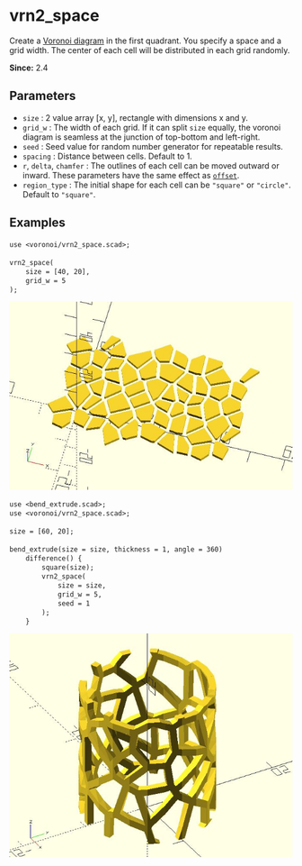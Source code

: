 # vrn2_space

Create a [Voronoi diagram](https://en.wikipedia.org/wiki/Voronoi_diagram) in the first quadrant. You specify a space and a grid width. The center of each cell will be distributed in each grid randomly.

**Since:** 2.4

## Parameters

- `size` : 2 value array [x, y], rectangle with dimensions x and y.
- `grid_w` : The width of each grid. If it can split `size` equally, the voronoi diagram is seamless at the junction of top-bottom and left-right. 
- `seed` : Seed value for random number generator for repeatable results.
- `spacing` : Distance between cells. Default to 1.
- `r`, `delta`, `chamfer` : The outlines of each cell can be moved outward or inward. These parameters have the same effect as [`offset`](https://en.wikibooks.org/wiki/OpenSCAD_User_Manual/Transformations#offset). 
- `region_type` : The initial shape for each cell can be `"square"` or `"circle"`. Default to `"square"`.

## Examples

    use <voronoi/vrn2_space.scad>;

    vrn2_space(
        size = [40, 20],
        grid_w = 5
    );

![vrn2_space](images/lib3x-vrn2_space-1.JPG)

    use <bend_extrude.scad>;
    use <voronoi/vrn2_space.scad>;

    size = [60, 20];

    bend_extrude(size = size, thickness = 1, angle = 360) 
        difference() {
            square(size);
            vrn2_space(
                size = size,
                grid_w = 5,
                seed = 1
            );
        }
    
![vrn2_space](images/lib3x-vrn2_space-2.JPG)